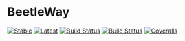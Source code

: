 # BeetleWay

[![Stable](https://img.shields.io/badge/docs-stable-blue.svg)](https://yakir12.github.io/BeetleWay.jl/stable)
[![Latest](https://img.shields.io/badge/docs-latest-blue.svg)](https://yakir12.github.io/BeetleWay.jl/latest)
[![Build Status](https://travis-ci.org/yakir12/BeetleWay.jl.svg?branch=master)](https://travis-ci.org/yakir12/BeetleWay.jl)
[![Build Status](https://ci.appveyor.com/api/projects/status/github/yakir12/BeetleWay.jl?svg=true)](https://ci.appveyor.com/project/yakir12/BeetleWay-jl)
[![Coveralls](https://coveralls.io/repos/github/yakir12/BeetleWay.jl/badge.svg?branch=master)](https://coveralls.io/github/yakir12/BeetleWay.jl?branch=master)
